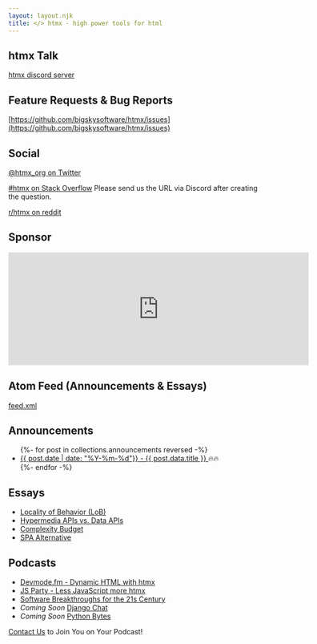 ```yaml
---
layout: layout.njk
title: </> htmx - high power tools for html
---
```


## htmx Talk

[htmx discord server](/discord)

## Feature Requests & Bug Reports

[https://github.com/bigskysoftware/htmx/issues](https://github.com/bigskysoftware/htmx/issues)

## Social

[@htmx_org on Twitter](https://twitter.com/htmx_org)

[#htmx on Stack Overflow](https://stackoverflow.com/questions/tagged/htmx) Please send  us the URL via Discord after creating the question.

[r/htmx on reddit](https://www.reddit.com/r/htmx/)

## Sponsor

<iframe src="https://github.com/sponsors/bigskysoftware/card" title="Sponsor bigskysoftware" height="225" width="600" style="border: 0;"></iframe>

<div class="row">
<div class="1 col">

## Atom Feed (Announcements & Essays)

[feed.xml](/feed.xml)

## Announcements

<ul> 
{%- for post in collections.announcements reversed -%}
  <li><a href="{{ post.url  }}">{{ post.date | date: "%Y-%m-%d"}} - {{ post.data.title }} </a>🔥🔥</li>
{%- endfor -%}
</ul>
</div>
<div class="1 col">

## Essays

* [Locality of Behavior (LoB)](/essays/locality-of-behaviour)
* [Hypermedia APIs vs. Data APIs](/essays/hypermedia-apis-vs-data-apis)
* [Complexity Budget](/essays/complexity-budget)
* [SPA Alternative](/essays/spa-alternative)

## Podcasts

* [Devmode.fm - Dynamic HTML with htmx](https://devmode.fm/episodes/dynamic-html-with-htmx)
* [JS Party - Less JavaScript more htmx](https://changelog.com/jsparty/171)
* [Software Breakthroughs for the 21s Century](https://www.youtube.com/watch?v=O4ZFIx1ckSg)
* *Coming Soon* [Django Chat](#)
* *Coming Soon* [Python Bytes](#)

[Contact Us](mailto:podcasts@bigsky.software) to Join You on Your Podcast!

</div>
</div>


